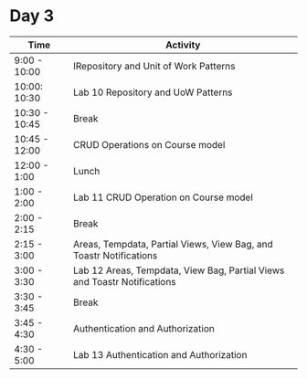 # Day 3

| Time | Activity |
|------|----------|
| 9:00 - 10:00 | IRepository and Unit of Work Patterns |
| 10:00: 10:30 | Lab 10 Repository and UoW Patterns |
| 10:30 - 10:45 | Break |
| 10:45 - 12:00 | CRUD Operations on Course model |
| 12:00 - 1:00 | Lunch |
| 1:00 - 2:00 | Lab 11 CRUD Operation on Course model|
| 2:00 - 2:15 | Break |
| 2:15 - 3:00 | Areas, Tempdata, Partial Views, View Bag, and Toastr Notifications |
| 3:00 - 3:30 | Lab 12 Areas, Tempdata, View Bag, Partial Views and Toastr Notifications |
| 3:30 - 3:45 | Break |
| 3:45 - 4:30 | Authentication and Authorization |
| 4:30 - 5:00 | Lab 13 Authentication and Authorization|